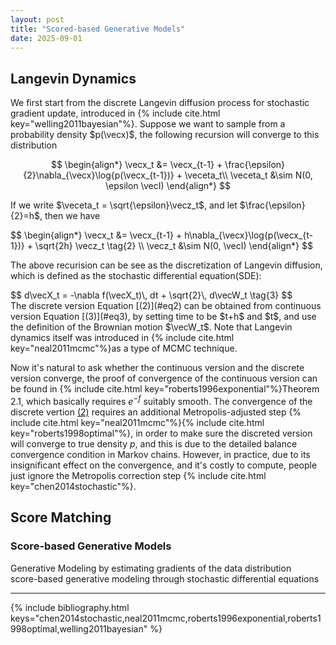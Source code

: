 ```yaml
---
layout: post
title: "Scored-based Generative Models"
date: 2025-09-01
---
```

## Langevin Dynamics
We first start from the discrete Langevin diffusion process for stochastic gradient update, introduced in {% include cite.html key="welling2011bayesian"%}. Suppose we want to sample from a probability density $p(\vecx)$, the following recursion will converge to this distribution


<a id="eq1"></a>
<a id="eq-sde"></a>

$$
\begin{align*}
\vecx_t &= \vecx_{t-1} + \frac{\epsilon}{2}\nabla_{\vecx}\log{p(\vecx_{t-1})} + \veceta_t\\
\veceta_t &\sim N(0, \epsilon \vecI)
\end{align*}
$$

If we write $\veceta_t = \sqrt{\epsilon}\vecz_t$, and let $\frac{\epsilon}{2}=h$, then we have  

<div id="eq2">
$$
\begin{align*}
\vecx_t &= \vecx_{t-1} + h\nabla_{\vecx}\log{p(\vecx_{t-1})} + \sqrt{2h} \vecz_t  \tag{2} \\
\vecz_t &\sim N(0, \vecI)
\end{align*}
$$
</div>

The above recurision can be see as the discretization of Langevin diffusion, which is defined as the stochastic differential equation(SDE):

<div id="eq3">
$$
d\vecX_t = -\nabla f(\vecX_t)\, dt + \sqrt{2}\, d\vecW_t  \tag{3}
$$
</div>
The discrete version Equation [(2)](#eq2) can be obtained from continuous version Equation [(3)](#eq3), by setting time to be $t+h$ and $t$, and use the definition of the Brownian motion $\vecW_t$. Note that Langevin dynamics itself was introduced in {% include cite.html key="neal2011mcmc"%}as a type of MCMC technique.

Now it's natural to ask whether the continuous version and the discrete version converge, the proof of convergence of the continuous version can be found in {% include cite.html key="roberts1996exponential"%}Theorem 2.1, which basically requires $e^{-f}$ suitably smooth. The convergence of the discrete vertion [(2)](#eq2) requires an additional Metropolis-adjusted step {% include cite.html key="neal2011mcmc"%}{% include cite.html key="roberts1998optimal"%}, in order to make sure the discreted version will converge to true density $p$, and this is due to the detailed balance convergence condition in Markov chains. However, in practice, due to its insignificant effect on the convergence, and it's costly to compute, people just ignore the Metropolis correction step {% include cite.html key="chen2014stochastic"%}.


## Score Matching
### Score-based Generative Models
Generative Modeling by estimating gradients of the data distribution  
score-based generative modeling through stochastic differential equations

---
{% include bibliography.html keys="chen2014stochastic,neal2011mcmc,roberts1996exponential,roberts1998optimal,welling2011bayesian" %}
